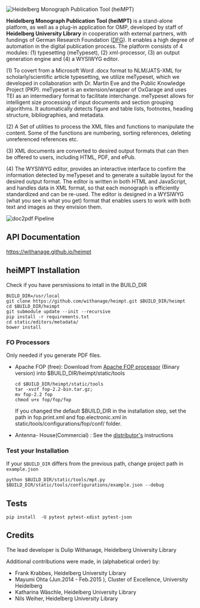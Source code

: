 ![Heidelberg Monograph Publication  Tool (heiMPT)](https://raw.githubusercontent.com/withanage/heimpt/master/static/images/heiMPT.jpg)

**Heidelberg Monograph Publication Tool (heiMPT)** is a stand-alone platform, as well as a plug-in application for OMP, developed by staff of **Heidelberg University Library** in cooperation with external partners, with  fundings of  German Research Foundation ([DFG](http://www.dfg.de/)). It enables a high degree of automation in the digital publication process.
The platform consists of 4  modules: (1) typesetting (meTypeset), (2) xml-processor,  (3) an output generation engine and (4) a WYSIWYG editor.


(1) To covert from a Microsoft Word .docx format to NLM/JATS-XML for scholarly/scientific article typesetting, we utilize meTypeset, which we developed in collaboration with Dr. Martin Eve and the Public Knowledge Project (PKP). meTypeset is an extension/wrapper of OxGarage and uses TEI as an intermediary format to facilitate interchange. meTypeset allows for intelligent size processing of input documents and section grouping algorithms. It automatically detects figure and table lists, footnotes, heading structure, bibliographies, and metadata.

(2)  A Set of utilities to process the  XML files  and functions to manipulate the content. Some of the functions are numbering, sorting references, deleting unreferenced references etc.

(3) XML documents are converted to desired output formats that can then be offered to users, including HTML, PDF, and ePub.

(4)  The WYSIWYG editor, provides an interactive interface to confirm the information detected by meTypeset and to generate a suitable layout for the desired output format. The editor is written in both HTML and JavaScript, and handles data in XML format, so that each monograph is efficiently standardized and can be re-used. The editor is designed in a WYSIWYG (what you see is what you get) format that enables users to work with both text and images as they envision them.

![doc2pdf Pipeline](https://raw.githubusercontent.com/withanage/heimpt/master/static/images/mpt.png)


## API Documentation

https://withanage.github.io/heimpt


## heiMPT Installation
 
Check if you have persmissions  to intall in the BUILD_DIR
 
 ```
 BUILD_DIR=/usr/local
 git clone https://github.com/withanage/heimpt.git $BUILD_DIR/heimpt 
 cd $BUILD_DIR/heimpt
 git submodule update --init --recursive
 pip install -r requirements.txt
 cd static/editors/metadata/
 bower install 
 ```

### FO Processors 
Only needed if you generate PDF files.

* Apache FOP (free): Download from [Apache FOP processor](https://xmlgraphics.apache.org/fop/download.html) (Binary version) into  $BUILD_DIR/heimpt/static/tools
  ```
  cd $BUILD_DIR/heimpt/static/tools
  tar -xvzf fop-2.2-bin.tar.gz;
  mv fop-2.2 fop
  chmod u+x fop/fop/fop
  ```
  If you changed the default $BUILD_DIR in the installation step, set the path in fop.print.xml and fop.electronic.xml in static/tools/configurations/fop/conf/ folder.

* Antenna- House(Commercial) : See the [distributor's](https://www.antennahouse.com) instructions


### Test your  Installation
If your `$BUILD_DIR` differs from the previous path, change project path in `example.json`

```
python $BUILD_DIR/static/tools/mpt.py  $BUILD_DIR/static/tools/configurations/example.json --debug
```
## Tests
```
pip install  -U pytest pytest-xdist pytest-json

```


## Credits

The lead developer is Dulip Withanage,  Heidelberg  University Library

Additional contributions were made, in (alphabetical order) by:

* Frank Krabbes, Heidelberg  University Library 
* Mayumi Ohta (Jun.2014 - Feb.2015 ), Cluster of Excellence,  University Heidelberg
* Katharina Wäschle, Heidelberg  University Library 
* Nils Weiher, Heidelberg  University Library


